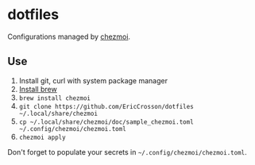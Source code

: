# dotfiles

Configurations managed by [chezmoi](https://github.com/twpayne/chezmoi).

## Use

1. Install git, curl with system package manager
1. [Install brew](https://docs.brew.sh/Installation)
1. `brew install chezmoi`
1. `git clone https://github.com/EricCrosson/dotfiles ~/.local/share/chezmoi`
1. `cp ~/.local/share/chezmoi/doc/sample_chezmoi.toml ~/.config/chezmoi/chezmoi.toml`
1. `chezmoi apply`

Don't forget to populate your secrets in `~/.config/chezmoi/chezmoi.toml`.
